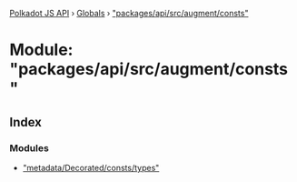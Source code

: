 [Polkadot JS API](../README.md) › [Globals](../globals.md) › ["packages/api/src/augment/consts"](_packages_api_src_augment_consts_.md)

# Module: "packages/api/src/augment/consts"

## Index

### Modules

* ["metadata/Decorated/consts/types"](_packages_api_src_augment_consts_._metadata_decorated_consts_types_.md)
